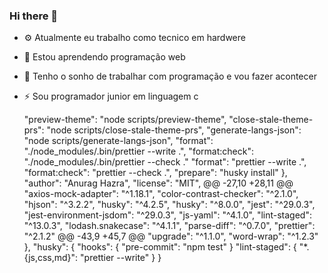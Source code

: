 ### Hi there 👋
- ⚙ Atualmente eu trabalho como tecnico em hardwere
- 🌱 Estou aprendendo programação web
- 💬 Tenho o sonho de trabalhar com programação e vou fazer acontecer
- ⚡ Sou programador junior em linguagem c

  "preview-theme": "node scripts/preview-theme",
    "close-stale-theme-prs": "node scripts/close-stale-theme-prs",
    "generate-langs-json": "node scripts/generate-langs-json",
    "format": "./node_modules/.bin/prettier --write .",
    "format:check": "./node_modules/.bin/prettier --check ."
    "format": "prettier --write .",
    "format:check": "prettier --check .",
    "prepare": "husky install"
  },
  "author": "Anurag Hazra",
  "license": "MIT",
@@ -27,10 +28,11 @@
    "axios-mock-adapter": "^1.18.1",
    "color-contrast-checker": "^2.1.0",
    "hjson": "^3.2.2",
    "husky": "^4.2.5",
    "husky": "^8.0.0",
    "jest": "^29.0.3",
    "jest-environment-jsdom": "^29.0.3",
    "js-yaml": "^4.1.0",
    "lint-staged": "^13.0.3",
    "lodash.snakecase": "^4.1.1",
    "parse-diff": "^0.7.0",
    "prettier": "^2.1.2"
@@ -43,9 +45,7 @@
    "upgrade": "^1.1.0",
    "word-wrap": "^1.2.3"
  },
  "husky": {
    "hooks": {
      "pre-commit": "npm test"
    }
  "lint-staged": {
    "*.{js,css,md}": "prettier --write"
  }
}
